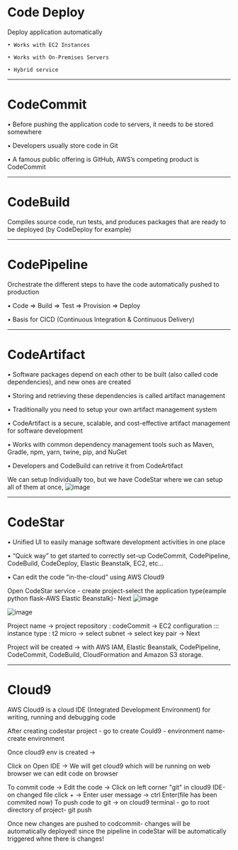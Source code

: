 # Code Deploy

Deploy application automatically

    • Works with EC2 Instances

    • Works with On-Premises Servers

    • Hybrid service
_____________________________________________________________________________________________________________________________________________________________________
# CodeCommit 

• Before pushing the application code to servers, it needs to be stored somewhere

• Developers usually store code in Git

• A famous public offering is GitHub, AWS’s competing product is CodeCommit
_____________________________________________________________________________________________________________________________________________________________________
# CodeBuild

Compiles source code, run tests, and produces packages that are ready to be deployed (by CodeDeploy for example)
_____________________________________________________________________________________________________________________________________________________________________
# CodePipeline

Orchestrate the different steps to have the code automatically pushed to production

• Code => Build => Test => Provision => Deploy

• Basis for CICD (Continuous Integration & Continuous Delivery)
_____________________________________________________________________________________________________________________________________________________________________
# CodeArtifact

• Software packages depend on each other to be built (also called code dependencies), and new ones are created

• Storing and retrieving these dependencies is called artifact management

• Traditionally you need to setup your own artifact management system

• CodeArtifact is a secure, scalable, and cost-effective artifact management for software development

• Works with common dependency management tools such as Maven, Gradle, npm, yarn, twine, pip, and NuGet

• Developers and CodeBuild can retrive it from CodeArtifact

We can setup Individually too, but we have CodeStar where we can setup all of them at once,
![image](https://user-images.githubusercontent.com/107784718/213138269-844923c2-f110-4e0b-b78c-13a8dcb201d2.png)
_____________________________________________________________________________________________________________________________________________________________________
# CodeStar

• Unified UI to easily manage software development activities in one place

• “Quick way” to get started to correctly set-up CodeCommit, CodePipeline, CodeBuild, CodeDeploy, Elastic Beanstalk, EC2, etc...

• Can edit the code ”in-the-cloud” using AWS Cloud9

Open CodeStar service - create project-select the application type(eample python flask-AWS Elastic Beanstalk)- Next
![image](https://user-images.githubusercontent.com/107784718/213131078-a3f70a05-bc12-4dc4-8910-85c2353a0a0d.png)

![image](https://user-images.githubusercontent.com/107784718/213131310-e163fe52-1410-4b45-9750-7679569aed18.png)

Project name -> project repository : codeCommit -> EC2 configuration ::: instance type : t2 micro -> select subnet -> select key pair -> Next

Project will be created -> with AWS IAM, Elastic Beanstalk, CodePipeline, CodeCommit, CodeBuild, CloudFormation and Amazon S3 storage.
_____________________________________________________________________________________________________________________________________________________________________
# Cloud9

AWS Cloud9 is a cloud IDE (Integrated Development Environment) for writing, running and debugging code

After creating codestar project - go to create Could9 - environment name-create environment

Once cloud9 env is created ->

Click on Open IDE -> We will get cloud9 which will be running on web browser we can edit code on browser

To commit code -> Edit the code -> Click on left corner "git" in cloud9 IDE-on changed file click + -> Enter user message -> ctrl Enter(file has been commited now)
To push code to git -> on cloud9 terminal - go to root directory of project- git push

Once new changes are pushed to codcommit- changes will be automatically deployed! since the pipeline in codeStar will be automatically triggered whne there is changes!
